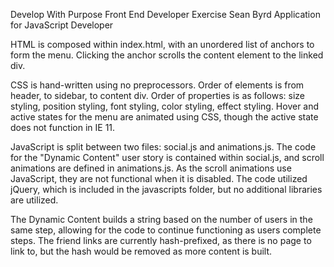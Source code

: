 Develop With Purpose Front End Developer Exercise
Sean Byrd
Application for JavaScript Developer

HTML is composed within index.html, with an unordered list of anchors to form the menu. Clicking the anchor scrolls the content element to the linked div.

CSS is hand-written using no preprocessors. Order of elements is from header, to sidebar, to content div. Order of properties is as follows: size styling, position styling, font styling, color styling, effect styling. Hover and active states for the menu are animated using CSS, though the active state does not function in IE 11.

JavaScript is split between two files: social.js and animations.js. The code for the "Dynamic Content" user story is contained within social.js, and scroll animations are defined in animations.js. As the scroll animations use JavaScript, they are not functional when it is disabled. The code utilized jQuery, which is included in the javascripts folder, but no additional libraries are utilized.

The Dynamic Content builds a string based on the number of users in the same step, allowing for the code to continue functioning as users complete steps. The friend links are currently hash-prefixed, as there is no page to link to, but the hash would be removed as more content is built.